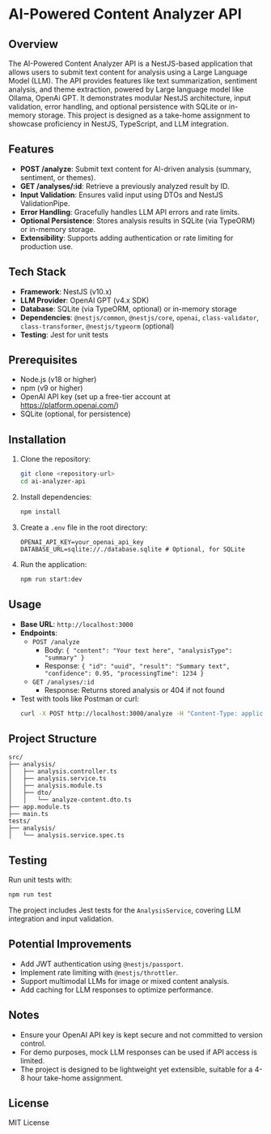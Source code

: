 # AI-Powered Content Analyzer API

## Overview

The AI-Powered Content Analyzer API is a NestJS-based application that allows users to submit text content for analysis using a Large Language Model (LLM). The API provides features like text summarization, sentiment analysis, and theme extraction, powered by Large language model like Ollama, OpenAi GPT. It demonstrates modular NestJS architecture, input validation, error handling, and optional persistence with SQLite or in-memory storage. This project is designed as a take-home assignment to showcase proficiency in NestJS, TypeScript, and LLM integration.

## Features

- **POST /analyze**: Submit text content for AI-driven analysis (summary, sentiment, or themes).
- **GET /analyses/:id**: Retrieve a previously analyzed result by ID.
- **Input Validation**: Ensures valid input using DTOs and NestJS ValidationPipe.
- **Error Handling**: Gracefully handles LLM API errors and rate limits.
- **Optional Persistence**: Stores analysis results in SQLite (via TypeORM) or in-memory storage.
- **Extensibility**: Supports adding authentication or rate limiting for production use.

## Tech Stack

- **Framework**: NestJS (v10.x)
- **LLM Provider**: OpenAI GPT (v4.x SDK)
- **Database**: SQLite (via TypeORM, optional) or in-memory storage
- **Dependencies**: `@nestjs/common`, `@nestjs/core`, `openai`, `class-validator`, `class-transformer`, `@nestjs/typeorm` (optional)
- **Testing**: Jest for unit tests

## Prerequisites

- Node.js (v18 or higher)
- npm (v9 or higher)
- OpenAI API key (set up a free-tier account at https://platform.openai.com/)
- SQLite (optional, for persistence)

## Installation

1. Clone the repository:
   ```bash
   git clone <repository-url>
   cd ai-analyzer-api
   ```
2. Install dependencies:
   ```bash
   npm install
   ```
3. Create a `.env` file in the root directory:
   ```env
   OPENAI_API_KEY=your_openai_api_key
   DATABASE_URL=sqlite://./database.sqlite # Optional, for SQLite
   ```
4. Run the application:
   ```bash
   npm run start:dev
   ```

## Usage

- **Base URL**: `http://localhost:3000`
- **Endpoints**:
  - `POST /analyze`
    - Body: `{ "content": "Your text here", "analysisType": "summary" }`
    - Response: `{ "id": "uuid", "result": "Summary text", "confidence": 0.95, "processingTime": 1234 }`
  - `GET /analyses/:id`
    - Response: Returns stored analysis or 404 if not found
- Test with tools like Postman or curl:
  ```bash
  curl -X POST http://localhost:3000/analyze -H "Content-Type: application/json" -d '{"content":"This is a sample text.","analysisType":"summary"}'
  ```

## Project Structure

```
src/
├── analysis/
│   ├── analysis.controller.ts
│   ├── analysis.service.ts
│   ├── analysis.module.ts
│   ├── dto/
│   │   └── analyze-content.dto.ts
├── app.module.ts
├── main.ts
tests/
├── analysis/
│   └── analysis.service.spec.ts
```

## Testing

Run unit tests with:

```bash
npm run test
```

The project includes Jest tests for the `AnalysisService`, covering LLM integration and input validation.

## Potential Improvements

- Add JWT authentication using `@nestjs/passport`.
- Implement rate limiting with `@nestjs/throttler`.
- Support multimodal LLMs for image or mixed content analysis.
- Add caching for LLM responses to optimize performance.

## Notes

- Ensure your OpenAI API key is kept secure and not committed to version control.
- For demo purposes, mock LLM responses can be used if API access is limited.
- The project is designed to be lightweight yet extensible, suitable for a 4-8 hour take-home assignment.

## License

MIT License
